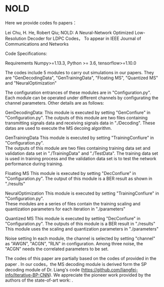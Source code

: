 # NOLD
Here we provide codes fo papers：

Lei Chu, H. He, Robert Qiu; NOLD: A Neural-Network Optimized Low-Resolution Decoder for LDPC Codes， To appear in IEEE Journal of Communications and Networks


Code Specifications:

Requirements
Numpy>=1.13.3, Python >= 3.6, tensorflow>=1.10.0

The codes include 5 modules to carry out simulations in our papers. They are "GenDecodingData", "GenTrainingData", "Floating MS", "Quantized MS" and "NeuralOptimization"

The configuration entrances of these modules are in "Configuration.py". Each module can be operated under different channels by configurating the channel parameters. 
Other details are as follows:
    
GenDecodingData:
    This module is executed by setting "GenConfiure" in "Configuration.py". 
    The outputs of this module are two files containing transmitting signals data and receiving signals data in "./Decoding".
    These datas are used to execute the MS decoing algorithm.

GenTrainingData
    This module is executed by setting "TrainingConfiure" in "Configuration.py".  
    The outputs of this module are two files containing training data set and validation data set in "./TrainingData" and "./TestData".
    The training data set is used in training process and the validation data set is to test the network performance during training.
    
Floating MS
    This module is executed by setting "DecConfiure" in "Configuration.py".
    The output of this module is a BER result as shown in "./results"
    
NeuralOptimization
    This module is executed by setting "TrainingConfiure" in "Configuration.py".  
    These modules are a series of files contain the training scaling and quantization parameters for each iteration  in "./parameters"

Quantized MS
    This module is executed by setting "DecConfiure" in "Configuration.py".
    The outputs of this module is a BER result in "./results"
    This module uses the scaling and quantization parameters in  "./parameters"
    
Noise setting
    In each module, the channel is selected by setting "channel" as "AWGN", "ACGN", "RLN" in configuration. 
    Among three noise, the "ACGN" needs the correlated parameters to be set.

The codes of this paper are partially based on the codes of provided in the paper <An Iterative BP-CNN Architecture for
Channel Decoding>. In our codes，the MS decoding module is derived form the SP decoding module of Dr. Liang's code (https://github.com/liangfei-info/Iterative-BP-CNN). We appreciate the pioneer work provided by the authors of the state-of-art work: <An Iterative BP-CNN Architecture for Channel Decoding>. 

